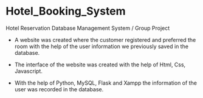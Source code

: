 # Hotel_Booking_System
Hotel Reservation Database Management System / Group Project


- A website was created where the customer registered and preferred
the room with the help of the user information we previously saved
in the database.

- The interface of the website was created with the help of Html, Css,
Javascript.

- With the help of Python, MySQL, Flask and Xampp the information
of the user was recorded in the database.

